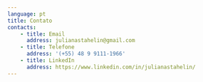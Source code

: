 ```yaml
---
language: pt
title: Contato
contacts: 
    - title: Email
      address: julianastahelin@gmail.com
    - title: Telefone
      address: '(+55) 48 9 9111-1966'
    - title: LinkedIn
      address: https://www.linkedin.com/in/julianastahelin/
---
```

